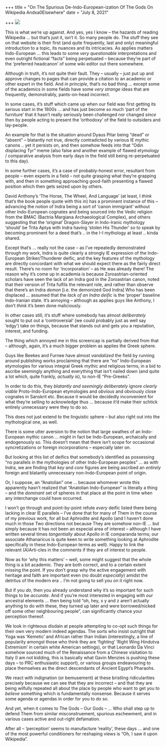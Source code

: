+++
title = "On The Spurious De-Indo-European-ization Of The Gods On Wikipedia Andxa0Elsewhere"
date = "July 8, 2021"

+++
![](https://aryaakasha.files.wordpress.com/2021/07/pelasgian-pre-ie-crop.png?w=827)

This is what we’re up against. And yes, yes I know – the hazards of
reading Wikipedia … but that’s just it, isn’t it. So many people do. The
stuff they see on that website is their first (and quite frequently,
last and only) meaningful introduction to a topic, its nuances and its
intricacies. As applies matters Indo-European … this leads to some *very
questionable* interpretations and even outright fictional “facts” being
perpetuated – because they’re part of the ‘preferred headcanon’ of some
wiki editor out there somewhere.

Although in truth, it’s not quite their fault. They – usually – just put
up and approve changes to pages that can provide a citation to an
academic or other expert in the field. And *in principle*, that’s no bad
thing … except some of the academics in some fields have some *very
strange* ideas that are frequently, demonstrably, pants-on-head
incorrect.

In some cases, it’s stuff which came up when our field was first getting
its serious start in the 1800s … and has just become so much ‘part of
the furniture’ that it hasn’t really seriously been challenged nor
changed *since* then by people acting to present the ‘orthodoxy’ of the
field to outsiders and lay-people.

An example for that is the situation around Dyaus Pitar being “dead” or
“absent” – blatantly not true, directly contradicted by various IE
mythic canons .. yet it persists on, and then somehow feeds into that
“Odin displacing Tyr” meme (also false and another example of flawed
etymology / comparative analysis from early days in the field still
being re-perpetuated to this day).

In some further cases, it’s a case of probably-honest error, resultant
from people – even experts in a field – not quite grasping what they’re
grapping with, and then in something approaching good-faith presenting a
flawed position which then gets seized upon by others.

David Anthony’s ‘The Horse, The Wheel, And Language’ (at least, I
*think* that’s the book people quote with this in) has a prominent
instance of this – advancing the notion of Indra being a sort of ‘canon
immigrant’ without other Indo-European cognates and being sourced into
the Vedic religion from the BMAC (Bactria Margiana Archaeological
Complex), and others suggesting that the ‘original’ Dragon-Slayer in
Indo-Iranic mythology ‘should’ be Trita Aptya with Indra having ‘stolen
His Thunder’ so to speak by becoming prominent for a deed that’s .. in
the I-I mythology at least .. kinda shared.

Except that’s … really not the case – as I’ve repeatedly demonstrated
through my work, Indra is quite clearly a strongly IE expression of the
Indo-European Striker/Thunderer deific, and the key features of the
mythology are directly concordant with what we should expect there as
the fairly direct result. There’s no room for ‘incorporation’ – as He
was already there! The reason why it’s come up in academia is because
Zoroastrian-oriented scholars have seen the lack of an Indra god in the
Zoroastrian canon, noted that their version of Trita fulfils the
relevant role, and rather than observe that there’s an Indra *demon*
\[i.e. the demonized God Indra\] Who has been displaced … assumed that
the *lack of an Indra deific* is the ‘proper’ baseline Indo-Iranian
state. It’s annoying – although as applies guys like Anthony, I don’t
*think* it’s been done maliciously.

In other cases still, it’s stuff where somebody has almost
*deliberately* sought to put out a ‘controversial’ (we could probably
just as well say ‘edgy’) take on things, because that stands out and
gets you a reputation, interest, and funding.

The thing which annoyed me in this screencap is partially derived from
that – although, again, it’s a much bigger problem as applies the Greek
sphere.

Guys like Beekes and Furnee have almost *vandalized* the field by
running around publishing works proclaiming that there are “no”
Indo-European etymologies for various integral Greek mythic and
religious terms, in a bid to ascribe seemingly anything and everything
that isn’t nailed down (and quite a lot which, quite frankly, *actually
is*), to non-IE “Pre-Greeks”.

In order to do this, they *blatantly and seemingly deliberately* ignore
*clearly viable* Proto-Indo-European etymologies and *obvious* and
obviously close cognates in Sanskrit etc. Because it would be decidedly
inconvenient for what they’re selling to acknowledge thus … because it’d
make their schtick entirely unnecessary were they to do so.

This does not just extend to the linguistic sphere – but also right out
into the mythological one, as well.

There is some utter aversion to the notion that large swathes of an
Indo-European mythic canon … might in fact be Indo-European, archaically
and endogenously so. This doesn’t mean that there isn’t scope for
occasional syncretizations or foreign incorporations – especially later
on.

But looking at this list of deifics that somebody’s identified as
possessing “no parallels in the mythologies of other Indo-European
peoples” … as with Indra, we are finding that *key* and *core* figures
are being ascribed an *entirely* foreign and blatantly unnecessary
non-Indo-European point of origin.

Or, I suppose, an “Anatolian” one … because whomever wrote this
apparently hasn’t realized that “Anatolian Indo-European” is literally a
thing – and the *dominant* set of spheres in that place at the point in
time when any interchange could have occurred.

I won’t go through and point-by-point refute *every* deific listed there
being lacking in clear IE parallels – I’ve done that for many of Them in
the course of my previous work, for all but Aphrodite and Apollo (and I
haven’t done much in those Two directions not because They are somehow
non-IE … but simply because it has not been an especial area of interest
– although I have written several times *tangentially* about Apollo in
IE comparanda terms; our associate Athanaricus is quite keen to write
something looking at Aphrodite specifically in these Indo-European terms
as well). Happy to link the relevant (A)Arti-cles in the comments if
they are of interest to people.

Now as for ‘why this matters’ – well, some might suggest that the whole
thing is a bit academic. They are both correct, and to a certain extent
missing the point. If you don’t grasp why the active engagement with
heritage and faith are important even (no doubt *especially*) amidst the
detritus of the modern era .. I’m not going to sell you on it right now.

But if you *do*, then you already understand why it’s so important for
such things to be *accurate*. And if you’re most interested in engaging
with *our* ancestral elements … then being told “oh, hey, x y and z
aren’t actually anything to do with these, they turned up later and were
borrowed/nicked off some other neighbouring people”, can significantly
chance your perception thereof.

We look in righteous disdain at people attempting to co-opt such things
for their own very modern indeed agendas. The sorts who insist outright
that Yoga was ‘Kemetic’ and African rather than Indian (interestingly, a
line of popularity amongst those who think they are ‘fighting’ ‘Right
Wing Hindutva Extremism’ in certain white American settings), or that
Leonardo Da Vinci somehow sourced much of the Renaissance from a Chinese
visitation to Italy (I am not kidding, this is basically what Gavin
Menzies is pushing these days – to PRC enthusiastic support), or various
groups endeavouring to place themselves as the direct descendants of
Ancient Egypt’s Pharaohs.

We react with indignation (or bemusement) at these bristling
ridicularities precisely because we can see that they are incorrect –
and that they are being wilfully repeated all about the place by people
who want to get you to *believe* something which is fundamentally
nonsense. Because it serves some agenda or agendas in order for you to
do so.

And yet, when it comes to The Gods – Our Gods – … Who shall step up to
defend Them from similar misconstruement, spurious eschewment, and in
various cases active and out-right defamation.

After all – ‘perception’ seems to manufacture ‘reality’, these days …
and one of the most powerful conditioners for reshaping views is “Oh, I
saw it upon Wikipedia”.
